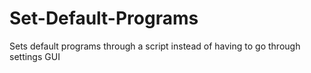 # Set-Default-Programs
Sets default programs through a script instead of having to go through settings GUI
